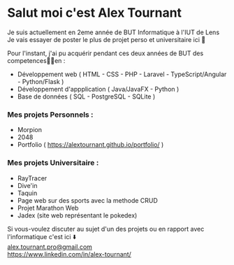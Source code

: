 # Salut moi c'est Alex Tournant
Je suis actuellement en 2eme année de BUT Informatique à l'IUT de Lens 
Je vais essayer de poster le plus de projet perso et universitaire ici 👀

Pour l'instant, j'ai pu acquérir pendant ces deux années de BUT des competences🧑‍💻en :  
- Développement web ( HTML - CSS - PHP - Laravel - TypeScript/Angular - Python/Flask )
- Développement d'appplication ( Java/JavaFX - Python )
- Base de données ( SQL - PostgreSQL - SQLite )

### Mes projets Personnels :
- Morpion
- 2048
- Portfolio (  https://alextournant.github.io/portfolio/ )
### Mes projets Universitaire :
- RayTracer
- Dive'in
- Taquin
- Page web sur des sports avec la methode CRUD
- Projet Marathon Web
- Jadex (site web représentant le pokedex)

Si vous-voulez discuter au sujet d'un des projets ou en rapport avec l'informatique c'est ici ⬇️   
alex.tournant.pro@gmail.com   
https://www.linkedin.com/in/alex-tournant/
